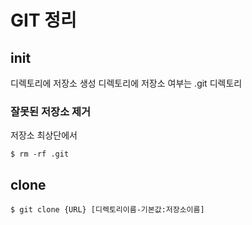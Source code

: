 # GIT 정리

## init
디렉토리에 저장소 생성
디렉토리에 저장소 여부는 .git 디렉토리

### 잘못된 저장소 제거

저장소 최상단에서
```shell
$ rm -rf .git
```

## clone
```shell
$ git clone {URL} [디렉토리이름-기본값:저장소이름]
```

## 
